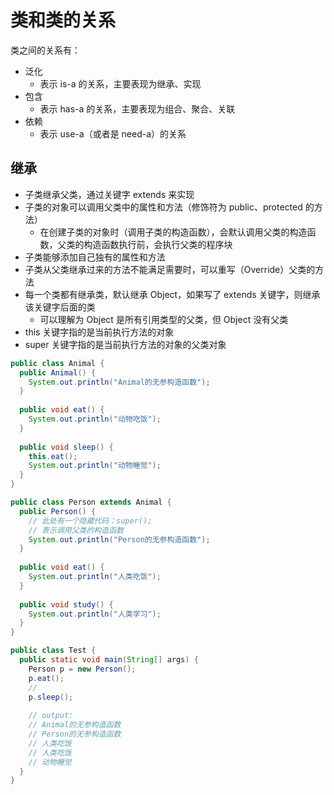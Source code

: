 # 类和类的关系

类之间的关系有：

- 泛化
  - 表示 is-a 的关系，主要表现为继承、实现
- 包含
  - 表示 has-a 的关系，主要表现为组合、聚合、关联
- 依赖
  - 表示 use-a（或者是 need-a）的关系



## 继承

- 子类继承父类，通过关键字 extends 来实现
- 子类的对象可以调用父类中的属性和方法（修饰符为 public、protected 的方法）
  - 在创建子类的对象时（调用子类的构造函数），会默认调用父类的构造函数，父类的构造函数执行前，会执行父类的程序块
- 子类能够添加自己独有的属性和方法
- 子类从父类继承过来的方法不能满足需要时，可以重写（Override）父类的方法
- 每一个类都有继承类，默认继承 Object，如果写了 extends 关键字，则继承该关键字后面的类
  - 可以理解为 Object 是所有引用类型的父类，但 Object 没有父类
- this 关键字指的是当前执行方法的对象
- super 关键字指的是当前执行方法的对象的父类对象

```java
public class Animal {
  public Animal() {
    System.out.println("Animal的无参构造函数");
  }
  
  public void eat() {
    System.out.println("动物吃饭");
  }
  
  public void sleep() {
    this.eat();
    System.out.println("动物睡觉");
  }
}
```

```java
public class Person extends Animal {
  public Person() {
    // 此处有一个隐藏代码：super();
    // 表示调用父类的构造函数
    System.out.println("Person的无参构造函数");
  }
  
  public void eat() {
    System.out.println("人类吃饭");
  }
  
  public void study() {
    System.out.println("人类学习");
  }
}
```

```java
public class Test {
  public static void main(String[] args) {
    Person p = new Person();
    p.eat();
    // 
    p.sleep();
    
    // output:
    // Animal的无参构造函数
    // Person的无参构造函数
    // 人类吃饭
    // 人类吃饭
    // 动物睡觉
  }
}
```

